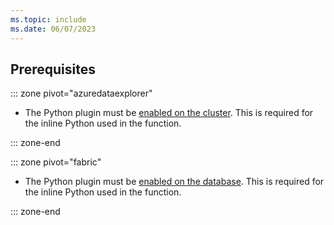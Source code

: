 ```yaml
---
ms.topic: include
ms.date: 06/07/2023
---
```


## Prerequisites

::: zone pivot="azuredataexplorer"

* The Python plugin must be [enabled on the cluster](../kusto/query/pythonplugin.md#enable-the-plugin). This is required for the inline Python used in the function.

::: zone-end

::: zone pivot="fabric"

* The Python plugin must be [enabled on the database](). This is required for the inline Python used in the function.

::: zone-end
